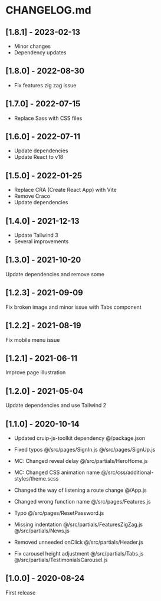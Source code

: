# CHANGELOG.md

## [1.8.1] - 2023-02-13

- Minor changes
- Dependency updates

## [1.8.0] - 2022-08-30

- Fix features zig zag issue

## [1.7.0] - 2022-07-15

- Replace Sass with CSS files

## [1.6.0] - 2022-07-11

- Update dependencies
- Update React to v18

## [1.5.0] - 2022-01-25

- Replace CRA (Create React App) with Vite
- Remove Craco
- Update dependencies

## [1.4.0] - 2021-12-13

- Update Tailwind 3
- Several improvements

## [1.3.0] - 2021-10-20

Update dependencies and remove some

## [1.2.3] - 2021-09-09

Fix broken image and minor issue with Tabs component

## [1.2.2] - 2021-08-19

Fix mobile menu issue

## [1.2.1] - 2021-06-11

Improve page illustration

## [1.2.0] - 2021-05-04

Update dependencies and use Tailwind 2

## [1.1.0] - 2020-10-14

- Updated cruip-js-toolkit dependency
@/package.json

- Fixed typos
@/src/pages/SignIn.js
@/src/pages/SignUp.js

- MC: Changed reveal delay
@/src/partials/HeroHome.js

- MC: Changed CSS animation name
@/src/css/additional-styles/theme.scss

- Changed the way of listening a route change
@/App.js

- Changed wrong function name
@/src/pages/Features.js

- Typo
@/src/pages/ResetPassword.js

- Missing indentation
@/src/partials/FeaturesZigZag.js
@/src/partials/News.js

- Removed unneeded onClick
@/src/partials/Header.js

- Fix carousel height adjustment
@/src/partials/Tabs.js
@/src/partials/TestimonialsCarousel.js

## [1.0.0] - 2020-08-24

First release
